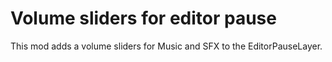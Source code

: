 # Volume sliders for editor pause

This mod adds a volume sliders for Music and SFX to the EditorPauseLayer.